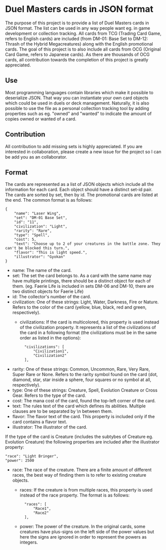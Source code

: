 # Duel Masters cards in JSON format

The purpose of this project is to provide a list of Duel Masters cards in JSON format. The list can be used in any way people want eg. in game development or collection tracking. All cards from TCG (Trading Card Game, refers to English cards) are included (from DM-01: Base Set to DM-12: Thrash of the Hybrid Megacreatures) along with the English promotional cards. The goal of this project is to also include all cards from OCG (Original Card Game, refers to Japanese cards). As there are thousands of OCG cards, all contribution towards the completion of this project is greatly appreciated.

## Use

Most programming languages contain libraries which make it possible to deserialize JSON. That way you can instantiate your own card objects which could be used in duels or deck management. Naturally, it is also possible to use the file as a personal collection tracking tool by adding properties such as eg. "owned" and "wanted" to indicate the amount of copies owned or wanted of a card.

## Contribution

All contribution to add missing sets is highly appreciated. If you are interested in collaboration, please create a new issue for the project so I can be add you as an collaborator.

## Format

The cards are represented as a list of JSON objects which include all the information for each card. Each object should have a distinct set-id pair. The cards are sorted by set, then by id. The promotional cards are listed at the end. The common format is as follows:

    {
		"name": "Laser Wing",
		"set": "DM-01 Base Set",
		"id": "11",
		"civilization": "Light",
		"rarity": "Rare",
		"type": "Spell",
		"cost": 5,
		"text": "Choose up to 2 of your creatures in the battle zone. They can't be blocked this turn.",
		"flavor": "This is light speed.",
		"illustrator": "Gyokan"
	}

- name: The name of the card.
- set: The set the card belongs to. As a card with the same name may have multiple printings, there should be a distinct object for each of them. (eg. Faerie Life is included in sets DM-06 and DM-10, there are two distinct objects for Faerie Life)
- id: The collector's number of the card.
- civilization: One of these strings: Light, Water, Darkness, Fire or Nature. Refers to the color of the card (yellow, blue, black, red and green, respectively).
    - civilizations: If the card is multicolored, this property is used instead of the civilization property. It represents a list of the civilizations of the card in a following format (the civilizations must be in the same order as listed in the options):
		
    	    "civilizations": [
    		    "Civilization1",
    		    "Civilization2"
    	    ],
		
- rarity: One of these strings: Common, Uncommon, Rare, Very Rare, Super Rare or None. Refers to the rarity symbol found on the card (dot, diamond, star, star inside a sphere, four squares or no symbol at all, respectively).
- type: One of these strings: Creature, Spell, Evolution Creature or Cross Gear. Refers to the type of the card.
- cost: The mana cost of the card, found the top-left corner of the card.
- text: The rules text of the card which defines its abilities. Multiple clauses are to be separated by \n between them.
- flavor: The flavor text of the card. This property is included only if the card contains a flavor text.
- illustrator: The illustrator of the card.
	
If the type of the card is Creature (includes the subtybes of Creature eg. Evolution Creature) the following properties are included after the illustrator property:
	
    "race": "Light Bringer",
    "power": 2500

- race: The race of the creature. There are a finite amount of different races, the best way of finding them is to refer to existing creature objects.
    - races: If the creature is from multiple races, this property is used instead of the race property. The format is as follows:
		
			"races": [
				"Race1",
				"Race2"
			],
			
	- power: The power of the creature. In the original cards, some creatures have plus-signs on the left side of the power values but here the signs are ignored in order to represent the powers as integers.